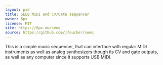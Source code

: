 ```yaml
---
layout: pid
title: SEEQ MIDI and CV/Gate sequencer
owner: 6px
license: MIT
site: https://6px.eu/seeq
source: https://github.com/jfoucher/seeq
---
```

This is a simple music sequencer, that can interface with regular MIDI instruments as well as analog synthesizers though its CV and gate outputs, as well as any computer since it supports USB MIDI.